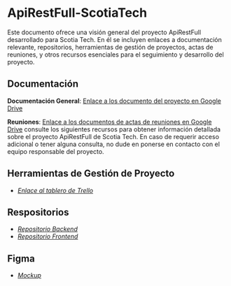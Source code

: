 # ApiRestFull-ScotiaTech

Este documento ofrece una visión general del proyecto ApiRestFull 
desarrollado para Scotia Tech. En él se incluyen 
enlaces a documentación relevante, repositorios, herramientas de gestión
de proyectos, actas de reuniones, y otros recursos esenciales para
el seguimiento y desarrollo del proyecto.

## Documentación 
**Documentación General**: [Enlace a los documento del proyecto en Google Drive](https://drive.google.com/drive/u/2/folders/1YD8B7U0aa1kgeBMVWYSWmLPS5UoYRxC8)

**Reuniones**: [Enlace a los documentos de actas de reuniones en Google Drive](https://drive.google.com/drive/u/2/folders/1ZLSt6DWngYYaw6cGRiPEE6Ak-3RsXVRp)
consulte los siguientes recursos para obtener información detallada sobre el proyecto ApiRestFull de Scotia Tech. En caso de requerir acceso adicional o tener alguna consulta, no dude en ponerse en contacto con el equipo responsable del proyecto.
## Herramientas de Gestión de Proyecto

- *[Enlace al tablero de Trello](https://trello.com/invite/b/66c7889d558e64337df87c0c/ATTI156c5f23a43c120efd19746a6be16ba8D46D1177/sistemas-distribuidos)*

## Respositorios
- *[Repositorio Backend](https://github.com/nicolas2002r/api-restful-backend)*
- *[Repositorio Frontend](https://github.com/nicolas2002r/api-restful-frontend)*

## Figma
- *[Mockup](https://www.figma.com/design/3wcbovITpuHOljVIcNik93/Project?node-id=0-1&node-type=CANVAS&t=7IBH9THh6jcuMS33-0)*
